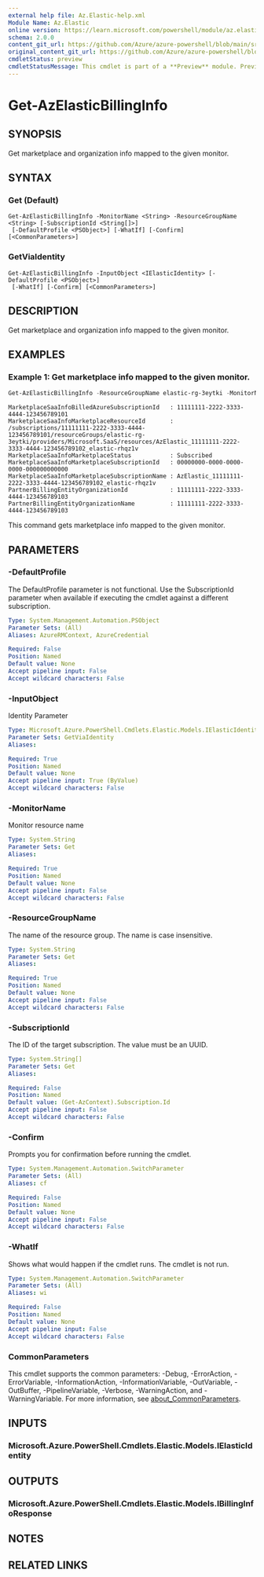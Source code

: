 ```yaml
---
external help file: Az.Elastic-help.xml
Module Name: Az.Elastic
online version: https://learn.microsoft.com/powershell/module/az.elastic/get-azelasticbillinginfo
schema: 2.0.0
content_git_url: https://github.com/Azure/azure-powershell/blob/main/src/Elastic/Elastic/help/Get-AzElasticBillingInfo.md
original_content_git_url: https://github.com/Azure/azure-powershell/blob/main/src/Elastic/Elastic/help/Get-AzElasticBillingInfo.md
cmdletStatus: preview
cmdletStatusMessage: This cmdlet is part of a **Preview** module. Preview versions aren't recommended for use in production environments. For more information, see https://aka.ms/azps-refstatus.
---
```


# Get-AzElasticBillingInfo

## SYNOPSIS
Get marketplace and organization info mapped to the given monitor.

## SYNTAX

### Get (Default)
```
Get-AzElasticBillingInfo -MonitorName <String> -ResourceGroupName <String> [-SubscriptionId <String[]>]
 [-DefaultProfile <PSObject>] [-WhatIf] [-Confirm] [<CommonParameters>]
```

### GetViaIdentity
```
Get-AzElasticBillingInfo -InputObject <IElasticIdentity> [-DefaultProfile <PSObject>]
 [-WhatIf] [-Confirm] [<CommonParameters>]
```

## DESCRIPTION
Get marketplace and organization info mapped to the given monitor.

## EXAMPLES

### Example 1: Get marketplace info mapped to the given monitor.
```powershell
Get-AzElasticBillingInfo -ResourceGroupName elastic-rg-3eytki -MonitorName elastic-rhqz1v
```

```output
MarketplaceSaaInfoBilledAzureSubscriptionId   : 11111111-2222-3333-4444-123456789101
MarketplaceSaaInfoMarketplaceResourceId       : /subscriptions/11111111-2222-3333-4444-123456789101/resourceGroups/elastic-rg-3eytki/providers/Microsoft.SaaS/resources/AzElastic_11111111-2222-3333-4444-123456789102_elastic-rhqz1v
MarketplaceSaaInfoMarketplaceStatus           : Subscribed
MarketplaceSaaInfoMarketplaceSubscriptionId   : 00000000-0000-0000-0000-000000000000
MarketplaceSaaInfoMarketplaceSubscriptionName : AzElastic_11111111-2222-3333-4444-123456789102_elastic-rhqz1v
PartnerBillingEntityOrganizationId            : 11111111-2222-3333-4444-123456789103
PartnerBillingEntityOrganizationName          : 11111111-2222-3333-4444-123456789103
```

This command gets marketplace info mapped to the given monitor.

## PARAMETERS

### -DefaultProfile
The DefaultProfile parameter is not functional.
Use the SubscriptionId parameter when available if executing the cmdlet against a different subscription.

```yaml
Type: System.Management.Automation.PSObject
Parameter Sets: (All)
Aliases: AzureRMContext, AzureCredential

Required: False
Position: Named
Default value: None
Accept pipeline input: False
Accept wildcard characters: False
```

### -InputObject
Identity Parameter

```yaml
Type: Microsoft.Azure.PowerShell.Cmdlets.Elastic.Models.IElasticIdentity
Parameter Sets: GetViaIdentity
Aliases:

Required: True
Position: Named
Default value: None
Accept pipeline input: True (ByValue)
Accept wildcard characters: False
```

### -MonitorName
Monitor resource name

```yaml
Type: System.String
Parameter Sets: Get
Aliases:

Required: True
Position: Named
Default value: None
Accept pipeline input: False
Accept wildcard characters: False
```

### -ResourceGroupName
The name of the resource group.
The name is case insensitive.

```yaml
Type: System.String
Parameter Sets: Get
Aliases:

Required: True
Position: Named
Default value: None
Accept pipeline input: False
Accept wildcard characters: False
```

### -SubscriptionId
The ID of the target subscription.
The value must be an UUID.

```yaml
Type: System.String[]
Parameter Sets: Get
Aliases:

Required: False
Position: Named
Default value: (Get-AzContext).Subscription.Id
Accept pipeline input: False
Accept wildcard characters: False
```

### -Confirm
Prompts you for confirmation before running the cmdlet.

```yaml
Type: System.Management.Automation.SwitchParameter
Parameter Sets: (All)
Aliases: cf

Required: False
Position: Named
Default value: None
Accept pipeline input: False
Accept wildcard characters: False
```

### -WhatIf
Shows what would happen if the cmdlet runs.
The cmdlet is not run.

```yaml
Type: System.Management.Automation.SwitchParameter
Parameter Sets: (All)
Aliases: wi

Required: False
Position: Named
Default value: None
Accept pipeline input: False
Accept wildcard characters: False
```

### CommonParameters
This cmdlet supports the common parameters: -Debug, -ErrorAction, -ErrorVariable, -InformationAction, -InformationVariable, -OutVariable, -OutBuffer, -PipelineVariable, -Verbose, -WarningAction, and -WarningVariable. For more information, see [about_CommonParameters](http://go.microsoft.com/fwlink/?LinkID=113216).

## INPUTS

### Microsoft.Azure.PowerShell.Cmdlets.Elastic.Models.IElasticIdentity

## OUTPUTS

### Microsoft.Azure.PowerShell.Cmdlets.Elastic.Models.IBillingInfoResponse

## NOTES

## RELATED LINKS
